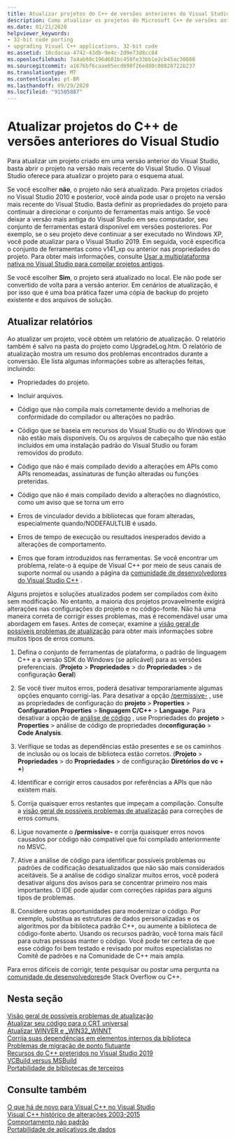 ```yaml
---
title: Atualizar projetos do C++ de versões anteriores do Visual Studio
description: Como atualizar os projetos do Microsoft C++ de versões anteriores do Visual Studio.
ms.date: 01/21/2020
helpviewer_keywords:
- 32-bit code porting
- upgrading Visual C++ applications, 32-bit code
ms.assetid: 18cdacaa-4742-43db-9e4c-2d9e73d8cc84
ms.openlocfilehash: 7a4ab98c196d601bc458fe33bb1e2cb45ac30088
ms.sourcegitcommit: a1676bf6caae05ecd698f26ed80c08828722b237
ms.translationtype: MT
ms.contentlocale: pt-BR
ms.lasthandoff: 09/29/2020
ms.locfileid: "91505887"
---
```

# <a name="upgrade-c-projects-from-earlier-versions-of-visual-studio"></a>Atualizar projetos do C++ de versões anteriores do Visual Studio

Para atualizar um projeto criado em uma versão anterior do Visual Studio, basta abrir o projeto na versão mais recente do Visual Studio. O Visual Studio oferece para atualizar o projeto para o esquema atual.

Se você escolher **não**, o projeto não será atualizado. Para projetos criados no Visual Studio 2010 e posterior, você ainda pode usar o projeto na versão mais recente do Visual Studio. Basta definir as propriedades do projeto para continuar a direcionar o conjunto de ferramentas mais antigo. Se você deixar a versão mais antiga do Visual Studio em seu computador, seu conjunto de ferramentas estará disponível em versões posteriores. Por exemplo, se o seu projeto deve continuar a ser executado no Windows XP, você pode atualizar para o Visual Studio 2019. Em seguida, você especifica o conjunto de ferramentas como v141_xp ou anterior nas propriedades do projeto. Para obter mais informações, consulte [Usar a multiplataforma nativa no Visual Studio para compilar projetos antigos](use-native-multi-targeting.md).

Se você escolher **Sim**, o projeto será atualizado no local. Ele não pode ser convertido de volta para a versão anterior. Em cenários de atualização, é por isso que é uma boa prática fazer uma cópia de backup do projeto existente e dos arquivos de solução.

## <a name="upgrade-reports"></a>Atualizar relatórios

Ao atualizar um projeto, você obtém um relatório de atualização. O relatório também é salvo na pasta do projeto como UpgradeLog.htm. O relatório de atualização mostra um resumo dos problemas encontrados durante a conversão. Ele lista algumas informações sobre as alterações feitas, incluindo:

- Propriedades do projeto.

- Incluir arquivos.

- Código que não compila mais corretamente devido a melhorias de conformidade do compilador ou alterações no padrão.

- Código que se baseia em recursos do Visual Studio ou do Windows que não estão mais disponíveis. Ou os arquivos de cabeçalho que não estão incluídos em uma instalação padrão do Visual Studio ou foram removidos do produto.

- Código que não é mais compilado devido a alterações em APIs como APIs renomeadas, assinaturas de função alteradas ou funções preteridas.

- Código que não é mais compilado devido a alterações no diagnóstico, como um aviso que se torna um erro

- Erros de vinculador devido a bibliotecas que foram alteradas, especialmente quando/NODEFAULTLIB é usado.

- Erros de tempo de execução ou resultados inesperados devido a alterações de comportamento.

- Erros que foram introduzidos nas ferramentas. Se você encontrar um problema, relate-o à equipe de Visual C++ por meio de seus canais de suporte normal ou usando a página da [comunidade de desenvolvedores do Visual Studio C++](https://developercommunity.visualstudio.com/spaces/62/index.html) .

Alguns projetos e soluções atualizados podem ser compilados com êxito sem modificação. No entanto, a maioria dos projetos provavelmente exigirá alterações nas configurações do projeto e no código-fonte. Não há uma maneira correta de corrigir esses problemas, mas é recomendável usar uma abordagem em fases. Antes de começar, examine a [visão geral de possíveis problemas de atualização](../porting/overview-of-potential-upgrade-issues-visual-cpp.md) para obter mais informações sobre muitos tipos de erros comuns.

1. Defina o conjunto de ferramentas de plataforma, o padrão de linguagem C++ e a versão SDK do Windows (se aplicável) para as versões preferenciais. (**Projeto**  >  **Propriedades**  >  do **Propriedades**  >  de configuração **Geral**)

1. Se você tiver muitos erros, poderá desativar temporariamente algumas opções enquanto corrigi-las. Para desativar a opção [/permissive-](../build/reference/permissive-standards-conformance.md) , use as propriedades de configuração do **projeto**  >  **Properties**  >  **Configuration Properties**  >  **linguagem C/C++**  >  **Language**. Para desativar a opção de [análise de código](../code-quality/code-analysis-for-c-cpp-overview.md) , use Propriedades do **projeto**  >  **Properties**  >  análise de código de propriedades de**configuração**  >  **Code Analysis**.

1. Verifique se todas as dependências estão presentes e se os caminhos de inclusão ou os locais de biblioteca estão corretos. (**Projeto**  >  **Propriedades**  >  do **Propriedades**  >  de configuração **Diretórios do vc + +**)

1. Identificar e corrigir erros causados por referências a APIs que não existem mais.

1. Corrija quaisquer erros restantes que impeçam a compilação. Consulte a [visão geral de possíveis problemas de atualização](../porting/overview-of-potential-upgrade-issues-visual-cpp.md) para correções de erros comuns.

1. Ligue novamente o **/permissive-** e corrija quaisquer erros novos causados por código não compatível que foi compilado anteriormente no MSVC.

1. Ative a análise de código para identificar possíveis problemas ou padrões de codificação desatualizados que não são mais considerados aceitáveis. Se a análise de código sinalizar muitos erros, você poderá desativar alguns dos avisos para se concentrar primeiro nos mais importantes. O IDE pode ajudar com correções rápidas para alguns tipos de problemas.

1. Considere outras oportunidades para modernizar o código. Por exemplo, substitua as estruturas de dados personalizadas e os algoritmos por da biblioteca padrão C++, ou aumente a biblioteca de código-fonte aberto. Usando os recursos padrão, você torna mais fácil para outras pessoas manter o código. Você pode ter certeza de que esse código foi bem testado e revisado por muitos especialistas no Comitê de padrões e na Comunidade de C++ mais ampla.

Para erros difíceis de corrigir, tente pesquisar ou postar uma pergunta na [comunidade de desenvolvedores](https://developercommunity.visualstudio.com/spaces/62/index.html)de Stack Overflow ou C++.

## <a name="in-this-section"></a>Nesta seção

[Visão geral de possíveis problemas de atualização](overview-of-potential-upgrade-issues-visual-cpp.md)\
[Atualizar seu código para o CRT universal](upgrade-your-code-to-the-universal-crt.md)\
[Atualizar WINVER e _WIN32_WINNT](modifying-winver-and-win32-winnt.md)\
[Corrija suas dependências em elementos internos da biblioteca](fix-your-dependencies-on-library-internals.md)\
[Problemas de migração de ponto flutuante](floating-point-migration-issues.md)\
[Recursos do C++ preteridos no Visual Studio 2019](features-deprecated-in-visual-studio.md)\
[VCBuild versus MSBuild](build-system-changes.md)\
[Portabilidade de bibliotecas de terceiros](porting-third-party-libraries.md)

## <a name="see-also"></a>Consulte também

[O que há de novo para Visual C++ no Visual Studio](../overview/what-s-new-for-visual-cpp-in-visual-studio.md)\
[Visual C++ histórico de alterações 2003-2015](../porting/visual-cpp-change-history-2003-2015.md)\
[Comportamento não padrão](../cpp/nonstandard-behavior.md)\
[Portabilidade de aplicativos de dados](../data/data-access-programming-mfc-atl.md)
